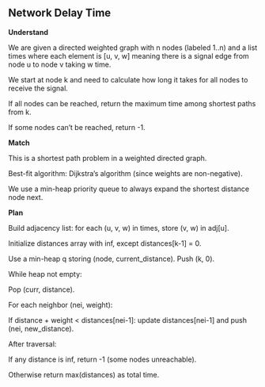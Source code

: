 ## Network Delay Time
**Understand**

We are given a directed weighted graph with n nodes (labeled 1..n) and a list times where each element is [u, v, w] meaning there is a signal edge from node u to node v taking w time.

We start at node k and need to calculate how long it takes for all nodes to receive the signal.

If all nodes can be reached, return the maximum time among shortest paths from k.

If some nodes can’t be reached, return -1.

**Match**

This is a shortest path problem in a weighted directed graph.

Best-fit algorithm: Dijkstra’s algorithm (since weights are non-negative).

We use a min-heap priority queue to always expand the shortest distance node next.

**Plan**

Build adjacency list: for each (u, v, w) in times, store (v, w) in adj[u].

Initialize distances array with inf, except distances[k-1] = 0.

Use a min-heap q storing (node, current_distance). Push (k, 0).

While heap not empty:

Pop (curr, distance).

For each neighbor (nei, weight):

If distance + weight < distances[nei-1]: update distances[nei-1] and push (nei, new_distance).

After traversal:

If any distance is inf, return -1 (some nodes unreachable).

Otherwise return max(distances) as total time.